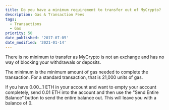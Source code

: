 ```yaml
---
title: Do you have a minimum requirement to transfer out of MyCrypto?
description: Gas & Transaction Fees
tags:
  - Transactions
  - Gas
priority: 50
date_published: '2017-07-05'
date_modified: '2021-01-14'
---
```


There is no minimum to transfer as MyCrypto is not an exchange and has no way of blocking your withdrawals or deposits.

The minimum is the minimum amount of gas needed to complete the transaction. For a standard transaction, that is 21,000 units of gas.

If you have 0.00...1 ETH in your account and want to empty your account completely, send 0.01 ETH into the account and then use the "Send Entire Balance" button to send the entire balance out. This will leave you with a balance of 0.
